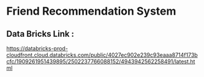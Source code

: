 # Friend Recommendation System 


## Data Bricks Link : 
https://databricks-prod-cloudfront.cloud.databricks.com/public/4027ec902e239c93eaaa8714f173bcfc/1909261951439895/2502237766088152/4943942562258491/latest.html 
